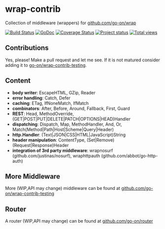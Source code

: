 wrap-contrib
============

Collection of middleware (wrappers) for [github.com/go-on/wrap](http://github.com/go-on/wrap)

[![Build Status](https://drone.io/github.com/go-on/wrap-contrib/status.png)](https://drone.io/github.com/go-on/wrap-contrib/latest) [![GoDoc](https://godoc.org/github.com/go-on/wrap-contrib/wraps?status.png)](https://godoc.org/github.com/go-on/wrap-contrib/wraps) [![Coverage Status](https://img.shields.io/coveralls/go-on/wrap-contrib.svg)](https://coveralls.io/r/go-on/wrap-contrib?branch=master) [![Project status](http://img.shields.io/status/stable.png?color=green)](#) [![Total views](https://sourcegraph.com/api/repos/github.com/go-on/wrap-contrib/counters/views.png)](https://sourcegraph.com/github.com/go-on/wrap-contrib)

Contributions
-------------

Yes, please! Make a pull request and let me see. If it is not matured consider adding it to [go-on/wrap-contrib-testing](http://github.com/go-on/wrap-contrib-testing).

Content
-------

- **body writer**: EscapeHTML, GZip, Reader
- **error handling**: Catch, Defer
- **caching**: ETag, IfNoneMatch, IfMatch
- **combinators**: After, Before, Around, Fallback, First, Guard
- **REST**: Head, MethodOverride, (GET|POST|PUT|DELETE|PATCH|OPTIONS|HEAD)Handler
- **dispatching**: Dispatch, Map, MethodHandler, And, Or, Match(Method|Path|Host|Scheme|Query|Header)
- **http.Handler**: (Text|JSON|CSS|HTML|JavaScript)String
- **header manipulation**: ContentType, (Set|Remove)(Request|Response)Header
- **integration of 3rd party middleware**: wrapnosurf (github.com/justinas/nosurf), wraphttpauth (github.com/abbot/go-http-auth)


More Middleware
---------------

More (WIP,API may change) middleware can be found at [github.com/go-on/wrap-contrib-testing](https://github.com/go-on/wrap-contrib-testing)


Router
------

A router (WIP,API may change) can be found at [github.com/go-on/router](https://github.com/go-on/router)
